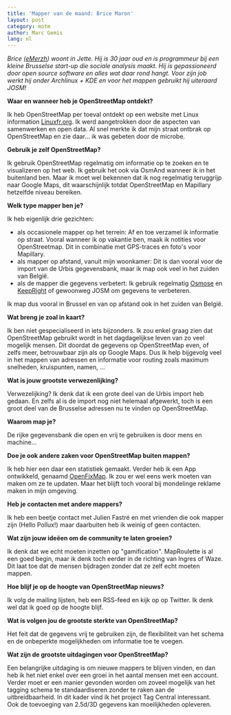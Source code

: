 ```yaml
---
title: 'Mapper van de maand: Brice Maron'
layout: post
category: motm
author: Marc Gemis
lang: nl
---
```


_Brice ([eMerzh](http://www.openstreetmap.org/user/eMerzh)) woont in Jette. Hij is 30 jaar oud en is programmeur bij een kleine Brusselse start-up die sociale analysis maakt. Hij is gepassioneerd door open source software en alles wat daar rond hangt. Voor zijn job werkt hij onder Archlinux + KDE en voor het mappen gebruikt hij uiteraard JOSM!_

**Waar en wanneer heb je OpenStreetMap ontdekt?**

Ik heb OpenStreetMap per toeval ontdekt op een website met Linux information [Linuxfr.org](http://linuxfr.org). Ik werd aangetrokken door de aspecten van samenwerken en open data. Al snel merkte ik dat mijn straat ontbrak op OpenStreetMap en zie daar... ik was gebeten door de microbe.

**Gebruik je zelf OpenStreetMap?**

Ik gebruik OpenStreetMap regelmatig om informatie op te zoeken en te visualizeren op het web. Ik gebruik het ook via OsmAnd wanneer ik in het buitenland ben. Maar ik moet wel bekennen dat ik nog regelmatig teruggrijp naar Google Maps, dit waarschijnlijk totdat OpenStreetMap en Mapillary hetzelfde niveau bereiken.

**Welk type mapper ben je?**

Ik heb eigenlijk drie gezichten:  

* als occasionele mapper op het terrein: Af en toe verzamel ik informatie op straat. Vooral wanneer ik op vakantie ben, maak ik notities voor OpenStreetmap. Dit in combinatie met GPS-traces en foto's voor Mapillary. 
* als mapper op afstand, vanuit mijn woonkamer: Dit is dan vooral voor de import van de Urbis gegevensbank, maar ik map ook veel in het zuiden van België.
* als de mapper die gegevens verbetert:  Ik gebruik regelmatig [Osmose](http://osmose.openstreetmap.fr/fr/) en [KeepRight](http://wiki.openstreetmap.org/wiki/FR:Keep_Right) of gewoonweg JOSM om gegevens te verbeteren.

Ik map dus vooral in Brussel en van op afstand ook in het zuiden van België.

**Wat breng je zoal in kaart?**

Ik ben niet gespecialiseerd in iets bijzonders. Ik zou enkel graag zien dat OpenStreetMap gebruikt wordt in het dagdagelijkse leven van zo veel mogelijk mensen. Dit doordat de gegevens op OpenStreetMap even, of zelfs meer, betrouwbaar zijn als op Google Maps. Dus ik help bijgevolg veel in het mappen van adressen en informatie voor routing zoals maximum snelheden, kruispunten, namen, ...

**Wat is jouw grootste verwezenlijking?**

Verwezelijking? Ik denk dat ik een grote deel van de Urbis import heb gedaan. En zelfs al is de import nog niet helemaal afgewerkt, toch is een groot deel van de Brusselse adressen nu te vinden op OpenStreetMap.

**Waarom map je?**

De rijke gegevensbank die open en vrij te gebruiken is door mens en machine...

**Doe je ook andere zaken voor OpenStreetMap buiten mappen?**

Ik heb hier een daar een statistiek gemaakt. Verder heb ik een App ontwikkeld, genaamd [OpenFixMap](http://wiki.openstreetmap.org/wiki/OpenFixMap). Ik zou er wel eens werk moeten van maken om ze te updaten. Maar het blijft toch vooral bij mondelinge reklame maken in mijn omgeving.

**Heb je contacten met andere mappers?**

Ik heb een beetje contact met Julien Fastré en met vrienden die ook mapper zijn  (Hello Pollux!) maar daarbuiten heb ik weinig of geen contacten.

**Wat zijn jouw ideëen om de community te laten groeien?**

Ik denk dat we echt moeten inzetten op "gamification". MapRoulette is al een goed begin, maar ik denk toch eerder in de richting van Ingres of Waze. Dit laat toe dat de mensen bijdragen zonder dat ze zelf echt moeten mappen.

**Hoe blijf je op de hoogte van OpenStreetMap nieuws?**

Ik volg de mailing lijsten, heb een RSS-feed en kijk op op Twitter. Ik denk wel dat ik goed op de hoogte blijf.

**Wat is volgen jou de grootste sterkte van OpenStreetMap?**

Het feit dat de gegevens vrij te gebruiken zijn, de flexibiliteit van het schema en de onbeperkte mogelijkheden om informatie toe te voegen.

**Wat zijn de grootste uitdagingen voor OpenStreetMap?**

Een belangrijke uitdaging is om nieuwe mappers te blijven vinden, en dan heb ik het niet enkel over een groei in het aantal mensen met een account. Verder moet er een manier gevonden worden om zoveel mogelijk van het tagging schema te standaardiseren zonder te raken aan de uitbreidbaarheid. In dit kader vind ik het project Tag Central interessant. Ook de toevoeging van 2.5d/3D gegevens kan moeilijkheden opleveren.
